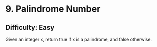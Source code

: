 # 9. Palindrome Number
## Difficulty: Easy

Given an integer x, return true if x is a palindrome, and false otherwise.